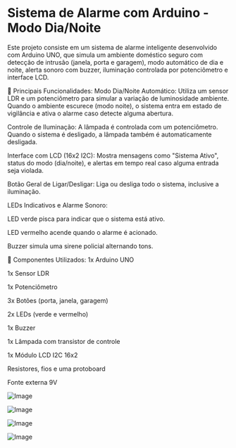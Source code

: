 # Sistema de Alarme com Arduino - Modo Dia/Noite
Este projeto consiste em um sistema de alarme inteligente desenvolvido com Arduino UNO, que simula um ambiente doméstico seguro com detecção de intrusão (janela, porta e garagem), modo automático de dia e noite, alerta sonoro com buzzer, iluminação controlada por potenciômetro e interface LCD.

🌙 Principais Funcionalidades:
Modo Dia/Noite Automático: Utiliza um sensor LDR e um potenciômetro para simular a variação de luminosidade ambiente. Quando o ambiente escurece (modo noite), o sistema entra em estado de vigilância e ativa o alarme caso detecte alguma abertura.

Controle de Iluminação: A lâmpada é controlada com um potenciômetro. Quando o sistema é desligado, a lâmpada também é automaticamente desligada.

Interface com LCD (16x2 I2C): Mostra mensagens como "Sistema Ativo", status do modo (dia/noite), e alertas em tempo real caso alguma entrada seja violada.

Botão Geral de Ligar/Desligar: Liga ou desliga todo o sistema, inclusive a iluminação.

LEDs Indicativos e Alarme Sonoro:

LED verde pisca para indicar que o sistema está ativo.

LED vermelho acende quando o alarme é acionado.

Buzzer simula uma sirene policial alternando tons.

🧰 Componentes Utilizados:
1x Arduino UNO

1x Sensor LDR

1x Potenciômetro

3x Botões (porta, janela, garagem)

2x LEDs (verde e vermelho)

1x Buzzer

1x Lâmpada com transistor de controle

1x Módulo LCD I2C 16x2

Resistores, fios e uma protoboard

Fonte externa 9V


![Image](https://github.com/user-attachments/assets/6e3827ee-c74e-413c-9a02-b61a586b2a67)

![Image](https://github.com/user-attachments/assets/f4932b47-b9d4-4374-9e7a-998bafdfdd35)

![Image](https://github.com/user-attachments/assets/190a439d-ebe3-4bec-a47f-6d0d16db77df)

![Image](https://github.com/user-attachments/assets/475848da-5e38-4668-9d84-047bf35eabdc)
